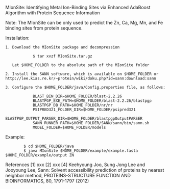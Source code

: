 MIonSite: Identifying Metal Ion-Binding Sites via Enhanced AdaBoost Algorithm with Protein Sequence Information

Note: The MIonSite can be only used to predict the Zn, Ca, Mg, Mn, and Fe binding sites from protein sequence.

Installation:
	
	1. Download the MIonSite package and decompression 

				$ tar xvzf MIonSite.tar.gz
			
	   Let $HOME_FOLDER to the absolute path of the MIonSite folder 
	
	2. Install the SANN software, which is available on $HOME_FOLDER or http://lee.kias.re.kr/~protein/wiki/doku.php?id=sann:download:sann
			
	3. Configure the $HOME_FOLDER/java/Config.properties file, as follows:
	
				BLAST_BIN_DIR=$HOME_FOLDER/blast-2.2.26
				BLASTPGP_EXE_PATH=$HOME_FOLDER/blast-2.2.26/blastpgp
				BLASTPGP_DB_PATH=$HOME_FOLDER/nr/nr
				PSIPRED321_FOLDER_DIR=$HOME_FOLDER/psipred321
				BLASTPGP_OUTPUT_PARSER_DIR=$HOME_FOLDER/blastpgpOutputPARSER
				SANN_RUNNER_PATH=$HOME_FOLDER/SANN/sann/bin/sann.sh
				MODEL_FOLDER=$HOME_FOLDER/models


Example:
	
   			$ cd $HOME_FOLDER/java 
   			$ java MIonSite $HOME_FOLDER/example/example.fasta $HOME_FOLDER/example/output ZN

References
[1] xxx
[2] xxx
[4] Keehyoung Joo, Sung Jong Lee and Jooyoung Lee, Sann: Solvent accessibility prediction of proteins by nearest neighbor method, PROTEINS-STRUCTURE FUNCTION AND BIOINFORMATICS, 80, 1791-1797 (2012)
